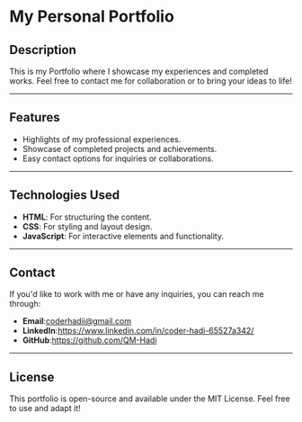 <h1>My Personal Portfolio</h1>

## Description
This is my Portfolio where I showcase my experiences and completed works. Feel free to contact me for collaboration or to bring your ideas to life!

---

## Features
- Highlights of my professional experiences.
- Showcase of completed projects and achievements.
- Easy contact options for inquiries or collaborations.

---

## Technologies Used
- **HTML**: For structuring the content.
- **CSS**: For styling and layout design.
- **JavaScript**: For interactive elements and functionality.

---

## Contact
If you'd like to work with me or have any inquiries, you can reach me through:
- **Email**:coderhadii@gmail.com
- **LinkedIn**:https://www.linkedin.com/in/coder-hadi-65527a342/
- **GitHub**:https://github.com/QM-Hadi

---

## License
This portfolio is open-source and available under the MIT License. Feel free to use and adapt it!
